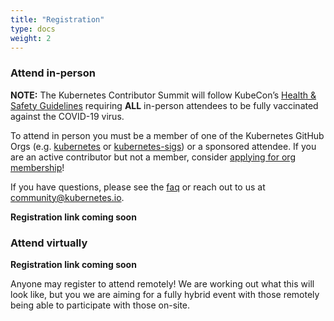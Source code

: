 ```yaml
---
title: "Registration"
type: docs
weight: 2
---
```


### Attend in-person

**NOTE:** The Kubernetes Contributor Summit will follow KubeCon’s
[Health & Safety Guidelines] requiring **ALL** in-person attendees to be fully
vaccinated against the COVID-19 virus.

To attend in person you must be a member of one of the Kubernetes GitHub Orgs
(e.g. [kubernetes] or [kubernetes-sigs]) or a sponsored attendee. If you are an
active contributor but not a member, consider [applying for org membership]!

If you have questions, please see the [faq] or reach out to us at
community@kubernetes.io.

**Registration link coming soon**


[faq]: /events/kcsna2021/faq/
[kubernetes]: https://github.com/kubernetes
[kubernetes-sigs]: https://github.com/kubernetes-sigs
[applying for org membership]: https://github.com/kubernetes/community/blob/master/community-membership.md#member
[Health & Safety Guidelines]: https://events.linuxfoundation.org/kubecon-cloudnativecon-north-america/attend/health-and-safety/


### Attend virtually

**Registration link coming soon**

Anyone may register to attend remotely! We are working out what this will look
like, but you we are aiming for a fully hybrid event with those remotely being
able to participate with those on-site. 
